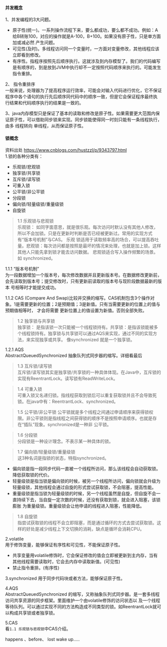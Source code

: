 #### 并发概念

1、并发编程的3大问题。
* 原子性(统一)。一系列操作流程下来，要么都成功，要么都不成功。例如：A给B转账100，对应的操作就是A-100，B+100。如果没有原子性，只是单方面加或减必然
  产生问题。
* 可见性(及时)。多线程访问同一个变量时，一方面对变量修改，其他线程应该立即看到修改。
* 有序性。指程序按照先后顺序执行。这就涉及到内存模型了。我们的代码编写是有顺序的，到是放到JVM中执行却不一定按照代码顺序来执行的。可能发生指令重排。

2、 指令重排序    
一般来说，处理器为了提高程序运行效率，可能会对输入代码进行优化，它不保证程序中各个语句的执行先后顺序同代码中的顺序一致，但是它会保证程序最终执
行结果和代码顺序执行的结果是一致的。

3、java内存模型只是保证了基本的读取和修改是原子性。如果需要更大范围内保证原子性，可以借助同步锁来实现。同步锁能使得同一时刻只能有一条线程执行，由多
线程转向 单线程，从而保证原子性。


#### 锁概念
资料出处 <https://www.cnblogs.com/hustzzl/p/9343797.html>  
1.锁的各种分类有：
* 乐观锁/悲观锁
* 独享锁/共享锁
* 互斥锁/读写锁
* 可重入锁
* 公平锁/非公平锁
* 分段锁
* 偏向锁/轻量级锁/重量级锁
* 自旋锁

>1.1 乐观锁与悲观锁  
乐观锁： 如同字面意思，就是很乐观。每次访问时默认没有其他人修改，所以不会加锁。只是在更新时判断是否已经被更新过。常用的实现方式有“版本号机制”与CAS。
乐观 锁适用于读取频率高的场合，可以提高吞吐量。悲观锁：每次访问都是按照是最坏的情况来处理，也就是加上锁。这样其他人只能先拿到锁才能去访问数据。
悲观锁适合写入操作频繁的场景。如 synchronized。

1.1.1 “版本号机制”  
为一段数据增加一个版本号，每次修改数据并且更新版本号。在数据修改更新前，会先读取到版本号；提交修改时，只有更新前读取的版本号与现阶段数据最新的版本
号相等时才能提交成功。

1.1.2 CAS
(Compare And Swap)比较并交换的缩写。CAS机制包含3个操作对象。1是需要更新的位置；2是预期值；3是新值。只有当需要更新的位置上的值与预期值相等时，
才会将需要 更新位置上的值设置为新值。否则全部失败。

>1.2 独享锁与共享锁  
独享锁： 是指该锁一次只能被一个线程锁持有。共享锁：是指该锁能被多个线程锁持有。独享锁与共享锁可以通过AQS来实现，通过不同的实现方法，来实现独享或共享。
像synchronized 就是一个独享锁。

1.2.1 AQS  
AbstractQueuedSynchronized 抽象队列式同步器的缩写。详细看最后

>1.3 互斥锁/读写锁   
互斥锁/读写锁其实是独享锁/共享锁的一种具体体现。在Java中，互斥锁的实现有ReentrantLock。读写锁有ReadWriteLock。

>1.4 可重入锁  
可重入锁又名递归锁。指线程获取到锁后可以重复获取锁并且不会导致死锁。在java中有：ReentrantLock、synchronized。
 
>1.5 公平锁/非公平锁
公平锁就是多个线程之间通过申请顺序来获得锁权限。非公平锁则是指线程之间获得锁的顺序不是按照申请顺序。也就是存在“插队”现象。synchronized是一种非
> 公平锁。

>1.6 分段锁  
分段锁是一种设计理念。不表示某一种具体的锁。

>1.7 偏向锁/轻量级锁/重量级锁  
这3种名词是指锁的状态，特指synchronized。
* 偏向锁是指一段同步代码一直被一个线程所访问，那么该线程会自动获取锁。降低获取锁的代价。
* 轻量级锁是指当锁是偏向锁的时候，被另一个线程所访问，偏向锁就会升级为轻量级锁，其他线程会通过自旋的形式尝试获取锁，不会阻塞，提高性能。
* 重量级锁是指当锁为轻量级锁的时候，另一个线程虽然是自旋，但自旋不会一直持续下去，当自旋一定次数的时候，还没有获取到锁，就会进入阻塞，该锁膨胀
  为重量级锁。重量级锁会让他申请的线程进入阻塞，性能降低。

>1.8 自旋锁  
指尝试获取锁的线程不会立即阻塞，而是通过循环的方式去尝试获取锁。这样的好处是减少线程上下文切换的消耗，缺点是循环会消耗CPU。


2.volatile  
用于修饰变量，能够保证有序性和可见性，不能保证原子性。
* 共享变量用volatile修饰时，它会保证修改的值会立即被更新到主内存，当有其他线程需要读取时，它会去内存中读取新值。(可见性)
* 禁止指令重排。(有序性)

3.synchronized
用于同步代码块或者方法，能够保证原子性。

4.AQS  
AbstractQueuedSynchronized 的缩写，又称抽象队列式同步器。是一套多线程访问共享资源的同步框架。里面维护一个由volatile修饰的访问状态以
及一个线程等待队列。可以通过实现不同的方法构造成不同类型的锁。如ReentrantLock就可以构成共享锁或者独享锁。

5.CAS   
看`1.1 乐观锁与悲观锁`中CAS介绍。

happens 、before、 lost wake up.....
